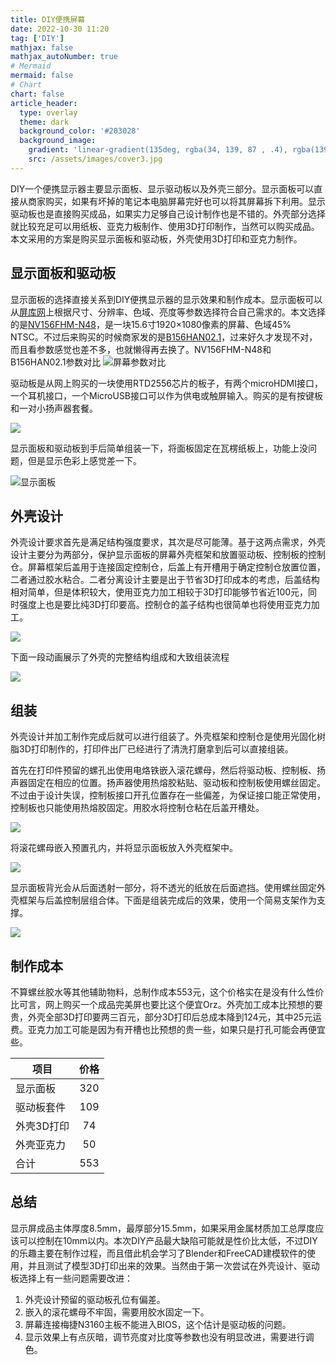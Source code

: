 ```yaml
---
title: DIY便携屏幕
date: 2022-10-30 11:20
tag: ['DIY']
mathjax: false
mathjax_autoNumber: true
# Mermaid
mermaid: false
# Chart
chart: false
article_header:
  type: overlay
  theme: dark
  background_color: '#203028'
  background_image:
    gradient: 'linear-gradient(135deg, rgba(34, 139, 87 , .4), rgba(139, 34, 139, .4))'
    src: /assets/images/cover3.jpg
---
```


DIY一个便携显示器主要显示面板、显示驱动板以及外壳三部分。显示面板可以直接从商家购买，如果有坏掉的笔记本电脑屏幕完好也可以将其屏幕拆下利用。显示驱动板也是直接购买成品，如果实力足够自己设计制作也是不错的。外壳部分选择就比较充足可以用纸板、亚克力板制作、使用3D打印制作，当然可以购买成品。本文采用的方案是购买显示面板和驱动板，外壳使用3D打印和亚克力制作。

## 显示面板和驱动板

显示面板的选择直接关系到DIY便携显示器的显示效果和制作成本。显示面板可以从[屏库网](https://www.panelook.cn)上根据尺寸、分辨率、色域、亮度等参数选择符合自己需求的。本文选择的是[NV156FHM-N48](https://www.panelook.cn/NV156FHM-N48_BOE_15.6_LCM_parameter_cn_30192.html)，是一块15.6寸1920×1080像素的屏幕、色域45% NTSC。不过后来购买的时候商家发的是[B156HAN02.1](https://www.panelook.cn/B156HAN02.1%20HW0A_AUO_15.6_LCM_parameter_cn_31631.html)，过来好久才发现不对，而且看参数感觉也差不多，也就懒得再去换了。NV156FHM-N48和B156HAN02.1参数对比
![屏幕参数对比](/pic/diy_xian_shi_qi/屏幕参数对比.png)

驱动板是从网上购买的一块使用RTD2556芯片的板子，有两个microHDMI接口，一个耳机接口，一个MicroUSB接口可以作为供电或触屏输入。购买的是有按键板和一对小扬声器套餐。

![](/pic/diy_xian_shi_qi/驱动.jpg)

显示面板和驱动板到手后简单组装一下，将面板固定在瓦楞纸板上，功能上没问题，但是显示色彩上感觉差一下。

![显示面板](/pic/diy_xian_shi_qi/B156HAN02.1.jpg)

## 外壳设计

外壳设计要求首先是满足结构强度要求，其次是尽可能薄。基于这两点需求，外壳设计主要分为两部分，保护显示面板的屏幕外壳框架和放置驱动板、控制板的控制仓。屏幕框架后盖用于连接固定控制仓，后盖上有开槽用于确定控制仓放置位置，二者通过胶水粘合。二者分离设计主要是出于节省3D打印成本的考虑，后盖结构相对简单，但是体积较大，使用亚克力加工相较于3D打印能够节省近100元，同时强度上也是要比纯3D打印要高。控制仓的盖子结构也很简单也将使用亚克力加工。

![](/pic/diy_xian_shi_qi/屏幕模型.jpg)

下面一段动画展示了外壳的完整结构组成和大致组装流程

![](/pic/diy_xian_shi_qi/waike-clip.gif)

## 组装

外壳设计并加工制作完成后就可以进行组装了。外壳框架和控制仓是使用光固化树脂3D打印制作的，打印件出厂已经进行了清洗打磨拿到后可以直接组装。

首先在打印件预留的螺孔出使用电烙铁嵌入滚花螺母，然后将驱动板、控制板、扬声器固定在相应的位置。扬声器使用热熔胶粘贴、驱动板和控制板使用螺丝固定。不过由于设计失误，控制板接口开孔位置存在一些偏差，为保证接口能正常使用，控制板也只能使用热熔胶固定。用胶水将控制仓粘在后盖开槽处。

![](/pic/diy_xian_shi_qi/kongzhi.jpg)


将滚花螺母嵌入预置孔内，并将显示面板放入外壳框架中。

![](/pic/diy_xian_shi_qi/waike.jpg)

显示面板背光会从后面透射一部分，将不透光的纸放在后面遮挡。使用螺丝固定外壳框架与后盖控制层组合体。下面是组装完成后的效果，使用一个简易支架作为支撑。

![](/pic/diy_xian_shi_qi/pingmu.jpg)

## 制作成本

不算螺丝胶水等其他辅助物料，总制作成本553元，这个价格实在是没有什么性价比可言，网上购买一个成品完美屏也要比这个便宜Orz。外壳加工成本比预想的要贵，外壳全部3D打印要两三百元，部分3D打印后总成本降到124元，其中25元运费。亚克力加工可能是因为有开槽也比预想的贵一些，如果只是打孔可能会再便宜些。

|项目|价格|
|-|:-:|
|显示面板|320|
|驱动板套件|109|
|外壳3D打印|74|
|外壳亚克力|50|
|合计|553|

## 总结

显示屏成品主体厚度8.5mm，最厚部分15.5mm，如果采用金属材质加工总厚度应该可以控制在10mm以内。本次DIY产品最大缺陷可能就是性价比太低，不过DIY的乐趣主要在制作过程，而且借此机会学习了Blender和FreeCAD建模软件的使用，并且测试了模型3D打印出来的效果。当然由于第一次尝试在外壳设计、驱动板选择上有一些问题需要改进：

1. 外壳设计预留的驱动板孔位有偏差。
2. 嵌入的滚花螺母不牢固，需要用胶水固定一下。
3. 屏幕连接梅捷N3160主板不能进入BIOS，这个估计是驱动板的问题。
4. 显示效果上有点灰暗，调节亮度对比度等参数也没有明显改进，需要进行调色。
